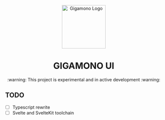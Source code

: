 <div align="center">
    <a href="#" target="_blank">
        <img src="https://raw.githubusercontent.com/gigamono/gigamono/main/media/logo.png" alt="Gigamono Logo" width="140" height="140"></img>
    </a>
</div>

<h1 align="center">GIGAMONO UI</h1>

<p align="center">
:warning:  This project is experimental and in active development  :warning:
</p>

## TODO
- [ ] Typescript rewrite
- [ ] Svelte and SvelteKit toolchain
